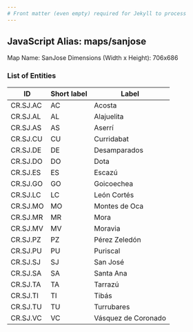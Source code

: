 ```yaml
---
# Front matter (even empty) required for Jekyll to process
---
```


## JavaScript Alias: maps/sanjose

Map Name: SanJose
Dimensions (Width x Height): 706x686





### List of Entities

ID | Short label | Label   | 
---|---|---|
CR.SJ.AC| AC | Acosta              |
CR.SJ.AL| AL | Alajuelita          |
CR.SJ.AS| AS | Aserrí              | 
CR.SJ.CU| CU | Curridabat          |
CR.SJ.DE| DE | Desamparados        |
CR.SJ.DO| DO | Dota                |
CR.SJ.ES| ES | Escazú              |
CR.SJ.GO| GO | Goicoechea          |
CR.SJ.LC| LC | León Cortés         |
CR.SJ.MO| MO | Montes de Oca       |
CR.SJ.MR| MR | Mora                | 
CR.SJ.MV| MV | Moravia             |
CR.SJ.PZ| PZ | Pérez Zeledón       |
CR.SJ.PU| PU | Puriscal            | 
CR.SJ.SJ| SJ | San José            |
CR.SJ.SA| SA | Santa Ana           |
CR.SJ.TA| TA | Tarrazú             |
CR.SJ.TI| TI | Tibás               |
CR.SJ.TU| TU | Turrubares          |
CR.SJ.VC| VC | Vásquez de Coronado |
